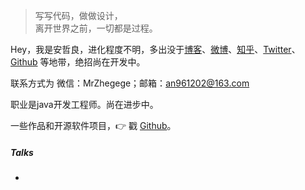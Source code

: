 > 写写代码，做做设计，  
> 离开世界之前，一切都是过程。

Hey，我是安哲良，进化程度不明，多出没于[博客](azltt.github.io)、[微博](weibo.com)、[知乎](https://www.zhihu.com)、[Twitter](https://twitter.com)、[Github](http://github.com/azltt) 等地带，绝招尚在开发中。

联系方式为 微信：MrZhegege；邮箱：an961202@163.com

职业是java开发工程师。尚在进步中。

一些作品和开源软件项目，👉 戳 [Github](http://github.com/azltt)。


##### Talks

- 

